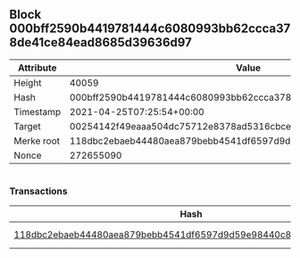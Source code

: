 ## Block 000bff2590b4419781444c6080993bb62ccca378de41ce84ead8685d39636d97

Attribute | Value
--- | ---
Height | 40059
Hash | 000bff2590b4419781444c6080993bb62ccca378de41ce84ead8685d39636d97
Timestamp | 2021-04-25T07:25:54+00:00
Target | 00254142f49eaaa504dc75712e8378ad5316cbcead634704b3734b6271167cc4
Merke root | 118dbc2ebaeb44480aea879bebb4541df6597d9d59e98440c85f1b29d996b5d5
Nonce | 272655090

```

```

### Transactions

Hash | Amount
--- | ---
[118dbc2ebaeb44480aea879bebb4541df6597d9d59e98440c85f1b29d996b5d5](118dbc2ebaeb44480aea879bebb4541df6597d9d59e98440c85f1b29d996b5d5.md) | 10.00000000 SKEPTI 
